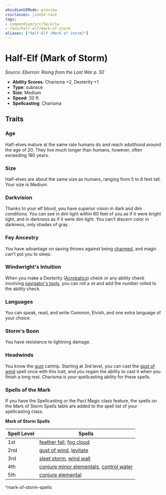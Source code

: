 ```yaml
---
obsidianUIMode: preview
cssclasses: json5e-race
tags:
- compendium/src/5e/erlw
- race/half-elf/mark-of-storm
aliases: ["Half-Elf (Mark of Storm)"]
---
```

# Half-Elf (Mark of Storm)
*Source: Eberron: Rising from the Last War p. 50*  

- **Ability Scores**: Charisma +2, Dexterity +1
- **Type**: subrace
- **Size**: Medium
- **Speed**: 30 ft.
- **Spellcasting**: Charisma

## Traits

### Age

Half-elves mature at the same rate humans do and reach adulthood around the age of 20. They live much longer than humans, however, often exceeding 180 years.

### Size

Half-elves are about the same size as humans, ranging from 5 to 6 feet tall. Your size is Medium.

### Darkvision

Thanks to your elf blood, you have superior vision in dark and dim conditions. You can see in dim light within 60 feet of you as if it were bright light, and in darkness as if it were dim light. You can't discern color in darkness, only shades of gray.

### Fey Ancestry

You have advantage on saving throws against being [charmed](_conditions.md#charmed), and magic can't put you to sleep.

### Windwright's Intuition

When you make a Dexterity ([Acrobatics](_skills.md#Acrobatics)) check or any ability check involving [navigator's tools](navigators-tools.md), you can roll a `d4` and add the number rolled to the ability check.

### Languages

You can speak, read, and write Common, Elvish, and one extra language of your choice.

### Storm's Boon

You have resistance to lightning damage.

### Headwinds

You know the [gust](gust-xge.md) cantrip. Starting at 3rd level, you can cast the [gust of wind](gust-of-wind.md) spell once with this trait, and you regain the ability to cast it when you finish a long rest. Charisma is your spellcasting ability for these spells.

### Spells of the Mark

If you have the Spellcasting or the Pact Magic class feature, the spells on the Mark of Storm Spells table are added to the spell list of your spellcasting class.

**Mark of Storm Spells**

| Spell Level | Spells |
|-------------|--------|
| 1st | [feather fall](feather-fall.md), [fog cloud](fog-cloud.md) |
| 2nd | [gust of wind](gust-of-wind.md), [levitate](levitate.md) |
| 3rd | [sleet storm](sleet-storm.md), [wind wall](wind-wall.md) |
| 4th | [conjure minor elementals](conjure-minor-elementals.md), [control water](control-water.md) |
| 5th | [conjure elemental](conjure-elemental.md) |
^mark-of-storm-spells